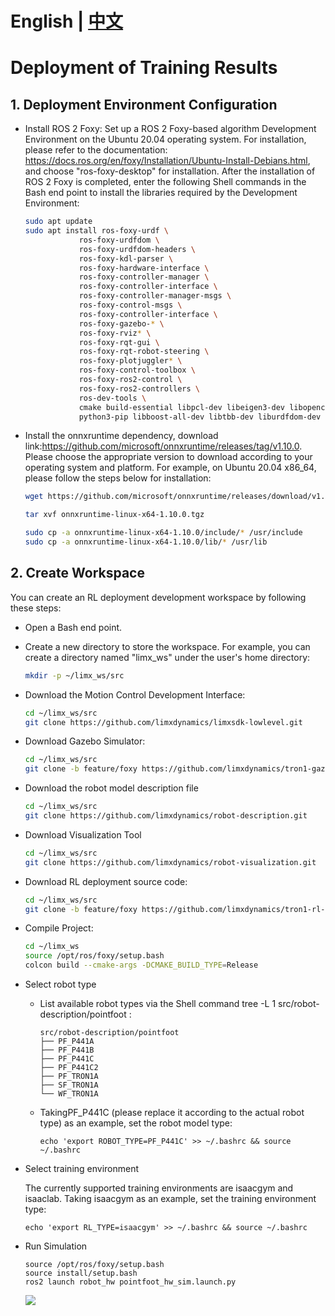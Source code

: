 # English | [中文](README_cn.md)
# Deployment of Training Results



## 1. Deployment Environment Configuration

- Install ROS 2 Foxy: Set up a ROS 2 Foxy-based algorithm Development Environment on the Ubuntu 20.04 operating system. For installation, please refer to the documentation: https://docs.ros.org/en/foxy/Installation/Ubuntu-Install-Debians.html, and choose "ros-foxy-desktop" for installation. After the installation of ROS 2 Foxy is completed, enter the following Shell commands in the Bash end point to install the libraries required by the Development Environment:

    ```bash
    sudo apt update
    sudo apt install ros-foxy-urdf \
                ros-foxy-urdfdom \
                ros-foxy-urdfdom-headers \
                ros-foxy-kdl-parser \
                ros-foxy-hardware-interface \
                ros-foxy-controller-manager \
                ros-foxy-controller-interface \
                ros-foxy-controller-manager-msgs \
                ros-foxy-control-msgs \
                ros-foxy-controller-interface \
                ros-foxy-gazebo-* \
                ros-foxy-rviz* \
                ros-foxy-rqt-gui \
                ros-foxy-rqt-robot-steering \
                ros-foxy-plotjuggler* \
                ros-foxy-control-toolbox \
                ros-foxy-ros2-control \
                ros-foxy-ros2-controllers \
                ros-dev-tools \
                cmake build-essential libpcl-dev libeigen3-dev libopencv-dev libmatio-dev \
                python3-pip libboost-all-dev libtbb-dev liburdfdom-dev liborocos-kdl-dev -y
    ```

    

- Install the onnxruntime dependency, download link:https://github.com/microsoft/onnxruntime/releases/tag/v1.10.0. Please choose the appropriate version to download according to your operating system and platform. For example, on Ubuntu 20.04 x86_64, please follow the steps below for installation:
  
    ```Bash
    wget https://github.com/microsoft/onnxruntime/releases/download/v1.10.0/onnxruntime-linux-x64-1.10.0.tgz
    
    tar xvf onnxruntime-linux-x64-1.10.0.tgz
    
    sudo cp -a onnxruntime-linux-x64-1.10.0/include/* /usr/include
    sudo cp -a onnxruntime-linux-x64-1.10.0/lib/* /usr/lib
    ```



## 2. Create Workspace

You can create an RL deployment development workspace by following these steps:
- Open a Bash end point.
- Create a new directory to store the workspace. For example, you can create a directory named "limx_ws" under the user's home directory:
    ```Bash
    mkdir -p ~/limx_ws/src
    ```
    
- Download the Motion Control Development Interface:
    ```Bash
    cd ~/limx_ws/src
    git clone https://github.com/limxdynamics/limxsdk-lowlevel.git
    ```
    
- Download Gazebo Simulator:
    ```Bash
    cd ~/limx_ws/src
    git clone -b feature/foxy https://github.com/limxdynamics/tron1-gazebo-ros2.git
    ```
    
- Download the robot model description file
    ```Bash
    cd ~/limx_ws/src
    git clone https://github.com/limxdynamics/robot-description.git
    ```
    
- Download Visualization Tool
    ```Bash
    cd ~/limx_ws/src
    git clone https://github.com/limxdynamics/robot-visualization.git
    ```
    
- Download RL deployment source code:
    ```Bash
    cd ~/limx_ws/src
    git clone -b feature/foxy https://github.com/limxdynamics/tron1-rl-deploy-ros2.git
    ```
    
- Compile Project:
    ```Bash
    cd ~/limx_ws
    source /opt/ros/foxy/setup.bash
    colcon build --cmake-args -DCMAKE_BUILD_TYPE=Release
    ```

- Select robot type

  - List available robot types via the Shell command tree -L 1 src/robot-description/pointfoot : 
  
    ```
    src/robot-description/pointfoot
    ├── PF_P441A
    ├── PF_P441B
    ├── PF_P441C
    ├── PF_P441C2
    ├── PF_TRON1A
    ├── SF_TRON1A
    └── WF_TRON1A
    ```
  
  - TakingPF_P441C (please replace it according to the actual robot type) as an example, set the robot model type:
  
    ```
    echo 'export ROBOT_TYPE=PF_P441C' >> ~/.bashrc && source ~/.bashrc
    ```
  
- Select training environment
  
  The currently supported training environments are isaacgym and isaaclab. Taking isaacgym as an example, set the training environment type:
  
  ```
  echo 'export RL_TYPE=isaacgym' >> ~/.bashrc && source ~/.bashrc
  ```
  
- Run Simulation
  
  ```
  source /opt/ros/foxy/setup.bash
  source install/setup.bash
  ros2 launch robot_hw pointfoot_hw_sim.launch.py
  ```
  ![](doc/simulator.gif)


